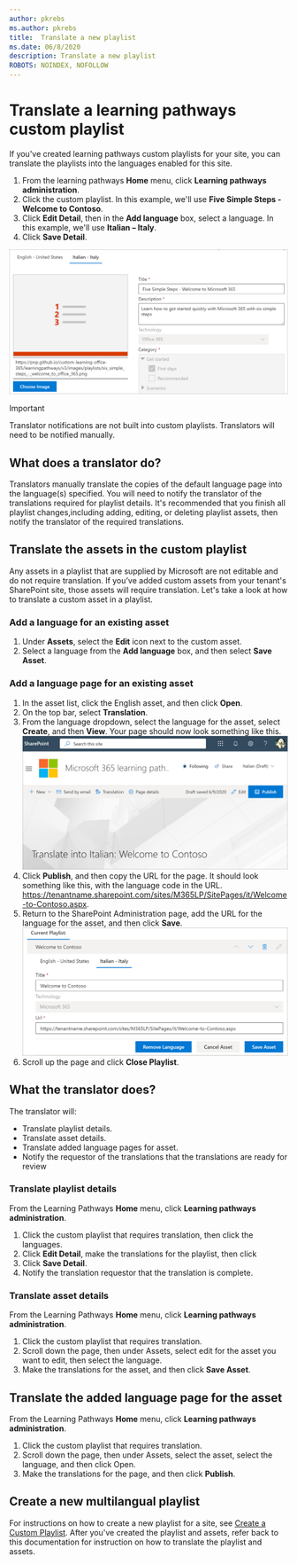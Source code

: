 ```yaml
---
author: pkrebs
ms.author: pkrebs
title:  Translate a new playlist
ms.date: 06/8/2020
description: Translate a new playlist
ROBOTS: NOINDEX, NOFOLLOW
---
```


# Translate a learning pathways custom playlist
If you've created learning pathways custom playlists for your site, you can translate the playlists into the languages enabled for this site.

1.	From the learning pathways **Home** menu, click **Learning pathways administration**. 
2.	Click the custom playlist. In this example, we'll use **Five Simple Steps - Welcome to Contoso**. 
3.	Click **Edit Detail**, then in the **Add language** box, select a language. In this example, we'll use **Italian – Italy**. 
5.	Click **Save Detail**. 

![custom_update_ml_pldetail.png](media/custom_update_ml_pldetail.png)

> [!IMPORTANT]
> Translator notifications are not built into custom playlists. Translators will need to be notified manually. 

## What does a translator do?
Translators manually translate the copies of the default language page into the language(s) specified. You will need to notify the translator of the translations required for playlist details. It's recommended that you finish all playlist changes,including adding, editing, or deleting playlist assets, then notify the translator of the required translations.

## Translate the assets in the custom playlist
Any assets in a playlist that are supplied by Microsoft are not editable and do not require translation. If you’ve added custom assets from your tenant's SharePoint site, those assets will require translation. Let's take a look at how to translate a custom asset in a playlist.

### Add a language for an existing asset
1. Under **Assets**, select the **Edit** icon next to the custom asset. 
2. Select a language from the **Add language** box, and then select **Save Asset**.

### Add a language page for an existing asset
1. In the asset list, click the English asset, and then click **Open**.
2. On the top bar, select **Translation**.
3. From the language dropdown, select the language for the asset, select **Create**, and then **View**. Your page should now look something like this. 
![custom_update_ml_transcusplpage.png](media/custom_update_ml_transcusplpage.png)
4. Click **Publish**, and then copy the URL for the page. It should look something like this, with the language code in the URL.
https://tenantname.sharepoint.com/sites/M365LP/SitePages/it/Welcome-to-Contoso.aspx.
5. Return to the SharePoint Administration page, add the URL for the language for the asset, and then click **Save**. 
![custom_update_ml_transcusplurl.png](media/custom_update_ml_transcusplurl.png)
6.	Scroll up the page and click **Close Playlist**.

## What the translator does?
The translator will:
- Translate playlist details.
- Translate asset details.
- Translate added language pages for asset.
- Notify the requestor of the translations that the translations are ready for review

### Translate playlist details
From the Learning Pathways **Home** menu, click **Learning pathways administration**. 
1. Click the custom playlist that requires translation, then click the languages. 
2. Click **Edit Detail**, make the translations for the playlist, then click 
3. Click **Save Detail**. 
4. Notify the translation requestor that the translation is complete. 

### Translate asset details
From the Learning Pathways **Home** menu, click **Learning pathways administration**. 
1. Click the custom playlist that requires translation. 
2. Scroll down the page, then under Assets, select edit for the asset you want to edit, then select the language. 
3. Make the translations for the asset, and then click **Save Asset**.  

## Translate the added language page for the asset
From the Learning Pathways **Home** menu, click **Learning pathways administration**. 
1. Click the custom playlist that requires translation. 
2. Scroll down the page, then under Assets, select the asset, select the language, and then click Open. 
3. Make the translations for the page, and then click **Publish**.  

## Create a new multilangual playlist
For instructions on how to create a new playlist for a site, see [Create a Custom Playlist](custom_createnewplaylist.md). After you've created the playlist and assets, refer back to this documentation for instruction on how to translate the playlist and assets. 